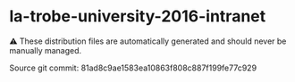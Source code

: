 # la-trobe-university-2016-intranet

:warning: These distribution files are automatically generated and should never be manually managed.

Source git commit: 81ad8c9ae1583ea10863f808c887f199fe77c929
